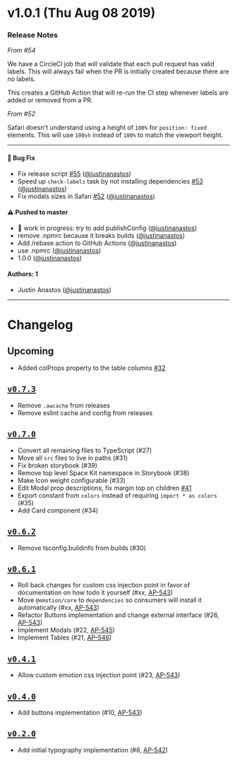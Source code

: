 # v1.0.1 (Thu Aug 08 2019)

### Release Notes

_From #54_

We have a CircleCI job that will validate that each pull request has valid labels. This will always fail when the PR is initially created because there are no labels.

This creates a GitHub Action that will re-run the CI step whenever labels are added or removed from a PR.

_From #52_

Safari doesn't understand using a height of `100%` for `position: fixed` elements. This will use `100vh` instead of `100%` to match the viewport height.

---

#### 🐛  Bug Fix

- Fix release script [#55](https://github.com/apollographql/space-kit/pull/55) ([@justinanastos](https://github.com/justinanastos))
- Speed up `check-labels` task by not installing dependencies [#53](https://github.com/apollographql/space-kit/pull/53) ([@justinanastos](https://github.com/justinanastos))
- Fix modals sizes in Safari [#52](https://github.com/apollographql/space-kit/pull/52) ([@justinanastos](https://github.com/justinanastos))

#### ⚠️  Pushed to master

- 🚧 work in progress: try to add publishConfig  ([@justinanastos](https://github.com/justinanastos))
- remove .npmrc because it breaks builds  ([@justinanastos](https://github.com/justinanastos))
- Add /rebase action to GitHub Actions  ([@justinanastos](https://github.com/justinanastos))
- use .npmrc  ([@justinanastos](https://github.com/justinanastos))
- 1.0.0  ([@justinanastos](https://github.com/justinanastos))

#### Authors: 1

- Justin Anastos ([@justinanastos](https://github.com/justinanastos))

---

# Changelog

## Upcoming

- Added colProps property to the table columns [#32](https://github.com/apollographql/space-kit/pull/32)

## [`v0.7.3`](https://github.com/apollographql/space-kit/releases/tag/v0.7.3)

- Remove `.awcache` from releases
- Remove eslint cache and config from releases

## [`v0.7.0`](https://github.com/apollographql/space-kit/releases/tag/v0.7.0)

- Convert all remaining files to TypeScript (#27)
- Move all `src` files to live in paths (#31)
- Fix broken storybook (#39)
- Remove top level Space Kit namespace in Storybook (#38)
- Make Icon weight configurable (#33)
- Edit Modal prop descriptions, fix margin top on children [#41](https://github.com/apollographql/space-kit/pull/41)
- Export constant from `colors` instead of requiring `import * as colors` (#35)
- Add Card component (#34)

## [`v0.6.2`](https://github.com/apollographql/space-kit/releases/tag/v0.6.2)

- Remove tsconfig.buildinfo from builds (#30)

## [`v0.6.1`](https://github.com/apollographql/space-kit/releases/tag/v0.6.1)

- Roll back changes for custom css injection point in favor of documentation on how todo it yourself (#xx, [AP-543](https://golinks.io/j/AP-543))
- Move `@emotion/core` to `dependencies` so consumers will install it automatically (#xx, [AP-543](https://golinks.io/j/AP-543))
- Refactor Buttons implementation and change external interface (#26, [AP-543](https://golinks.io/j/AP-543))
- Implement Modals (#22, [AP-545](https://golinks.io/j/AP-545))
- Implement Tables (#21, [AP-546](https://golinks.io/j/AP-546))

## [`v0.4.1`](https://github.com/apollographql/space-kit/releases/tag/v0.4.1)

- Allow custom emotion css injection point (#23, [AP-543](https://golinks.io/j/AP-543))

## [`v0.4.0`](https://github.com/apollographql/space-kit/releases/tag/v0.4.0)

- Add buttons implementation (#10, [AP-543](https://golinks.io/j/AP-543))

## [`v0.2.0`](https://github.com/apollographql/space-kit/releases/tag/v0.2.0)

- Add initial typography implementation (#8, [AP-542](https://golinks.io/j/AP-542))
